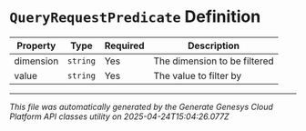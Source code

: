 # `QueryRequestPredicate` Definition

| Property | Type | Required | Description |
|----------|------|----------|-------------|
| dimension | `string` | Yes | The dimension to be filtered |
| value | `string` | Yes | The value to filter by |

---

*This file was automatically generated by the Generate Genesys Cloud Platform API classes utility on 2025-04-24T15:04:26.077Z*